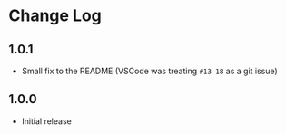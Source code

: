 # Change Log

## 1.0.1

- Small fix to the README (VSCode was treating `#⁠13-18` as a git issue)

## 1.0.0

- Initial release